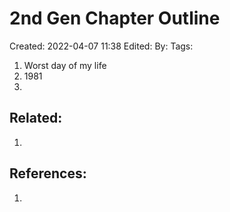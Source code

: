 # 2nd Gen Chapter Outline
Created: 2022-04-07 11:38
Edited: 
By: 
Tags: 

1. Worst day of my life
2. 1981
3. 

## Related:
1. 

## References:
1. 